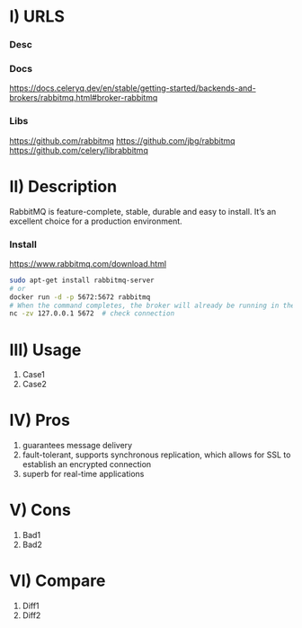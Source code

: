 # I) URLS
### Desc


### Docs
https://docs.celeryq.dev/en/stable/getting-started/backends-and-brokers/rabbitmq.html#broker-rabbitmq

### Libs
https://github.com/rabbitmq
https://github.com/jbg/rabbitmq
https://github.com/celery/librabbitmq


# II) Description
RabbitMQ is feature-complete, stable, durable and easy to install. It’s an excellent choice for a production environment.


### Install
https://www.rabbitmq.com/download.html
```sh
sudo apt-get install rabbitmq-server
# or
docker run -d -p 5672:5672 rabbitmq
# When the command completes, the broker will already be running in the background, ready to move messages for you: Starting rabbitmq-server: SUCCESS.
nc -zv 127.0.0.1 5672  # check connection
```


# III) Usage
1) Case1
2) Case2

# IV) Pros
1) guarantees message delivery
2) fault-tolerant, supports synchronous replication, which allows for SSL to establish an encrypted connection
3) superb for real-time applications

# V) Cons
1) Bad1
2) Bad2

# VI) Compare
1) Diff1
2) Diff2
